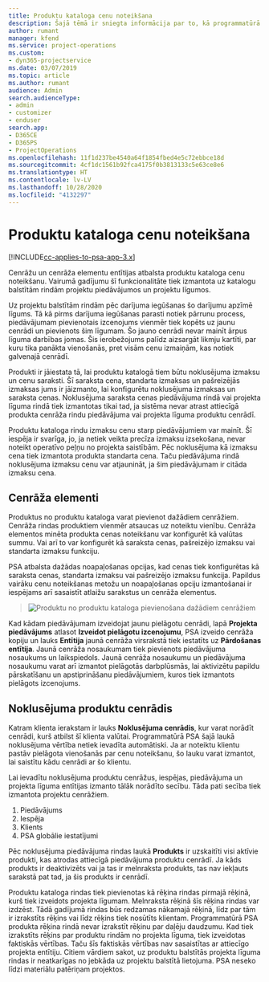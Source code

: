 ```yaml
---
title: Produktu kataloga cenu noteikšana
description: Šajā tēmā ir sniegta informācija par to, kā programmatūrā Dynamics 365 Project Service Automation (PSA) darbojas produktu kataloga cenu noteikšana.
author: rumant
manager: kfend
ms.service: project-operations
ms.custom:
- dyn365-projectservice
ms.date: 03/07/2019
ms.topic: article
ms.author: rumant
audience: Admin
search.audienceType:
- admin
- customizer
- enduser
search.app:
- D365CE
- D365PS
- ProjectOperations
ms.openlocfilehash: 11f1d237be4540a64f1854fbed4e5c72ebbce18d
ms.sourcegitcommit: 4cf1dc1561b92fca4175f0b3813133c5e63ce8e6
ms.translationtype: HT
ms.contentlocale: lv-LV
ms.lasthandoff: 10/28/2020
ms.locfileid: "4132297"
---
```

# <a name="product-catalog-pricing"></a>Produktu kataloga cenu noteikšana 

[!INCLUDE[cc-applies-to-psa-app-3.x](../includes/cc-applies-to-psa-app-3x.md)]


Cenrāžu un cenrāža elementu entītijas atbalsta produktu kataloga cenu noteikšanu. Vairumā gadījumu šī funkcionalitāte tiek izmantota uz katalogu balstītām rindām projektu piedāvājumos un projektu līgumos.

Uz projektu balstītām rindām pēc darījuma iegūšanas šo darījumu apzīmē līgums. Tā kā pirms darījuma iegūšanas parasti notiek pārrunu process, piedāvājumam pievienotais izcenojums vienmēr tiek kopēts uz jaunu cenrādi un pievienots šim līgumam. Šo jauno cenrādi nevar mainīt ārpus līguma darbības jomas. Šis ierobežojums palīdz aizsargāt likmju kartīti, par kuru tika panākta vienošanās, pret visām cenu izmaiņām, kas notiek galvenajā cenrādī.

Produkti ir jāiestata tā, lai produktu katalogā tiem būtu noklusējuma izmaksu un cenu saraksti. Šī saraksta cena, standarta izmaksas un pašreizējās izmaksas jums ir jāizmanto, lai konfigurētu noklusējuma izmaksas un saraksta cenas. Noklusējuma saraksta cenas piedāvājuma rindā vai projekta līguma rindā tiek izmantotas tikai tad, ja sistēma nevar atrast attiecīgā produkta cenrāža rindu piedāvājuma vai projekta līguma produktu cenrādī.

Produktu kataloga rindu izmaksu cenu starp piedāvājumiem var mainīt. Šī iespēja ir svarīga, jo, ja netiek veikta precīza izmaksu izsekošana, nevar noteikt operatīvo peļņu no projekta saistībām. Pēc noklusējuma kā izmaksu cena tiek izmantota produkta standarta cena. Taču piedāvājuma rindā noklusējuma izmaksu cenu var atjaunināt, ja šim piedāvājumam ir citāda izmaksu cena.

## <a name="price-list-items"></a>Cenrāža elementi

Produktus no produktu kataloga varat pievienot dažādiem cenrāžiem. Cenrāža rindas produktiem vienmēr atsaucas uz noteiktu vienību. Cenrāža elementos minēta produkta cenas noteikšanu var konfigurēt kā valūtas summu. Vai arī to var konfigurēt kā saraksta cenas, pašreizējo izmaksu vai standarta izmaksu funkciju.

PSA atbalsta dažādas noapaļošanas opcijas, kad cenas tiek konfigurētas kā saraksta cenas, standarta izmaksu vai pašreizējo izmaksu funkcija. Papildus vairāku cenu noteikšanas metožu un noapaļošanas opciju izmantošanai ir iespējams arī sasaistīt atlaižu sarakstus un cenrāža elementus. 

> ![Produktu no produktu kataloga pievienošana dažādiem cenrāžiem](media/basic-guide-16.png)

Kad kādam piedāvājumam izveidojat jaunu pielāgotu cenrādi, lapā **Projekta piedāvājums** atlasot **Izveidot pielāgotu izcenojumu**, PSA izveido cenrāža kopiju un lauks **Entītija** jaunā cenrāža virsrakstā tiek iestatīts uz **Pārdošanas entītija**. Jaunā cenrāža nosaukumam tiek pievienots piedāvājuma nosaukums un laikspiedols. Jaunā cenrāža nosaukumu un piedāvājuma nosaukumu varat arī izmantot pielāgotās darbplūsmās, lai aktivizētu papildu pārskatīšanu un apstiprināšanu piedāvājumiem, kuros tiek izmantots pielāgots izcenojums.

 
## <a name="default-product-price-list"></a>Noklusējuma produktu cenrādis
Katram klienta ierakstam ir lauks **Noklusējuma cenrādis**, kur varat norādīt cenrādi, kurš atbilst šī klienta valūtai. Programmatūrā PSA šajā laukā noklusējuma vērtība netiek ievadīta automātiski. Ja ar noteiktu klientu pastāv pielāgota vienošanās par cenu noteikšanu, šo lauku varat izmantot, lai saistītu kādu cenrādi ar šo klientu.

Lai ievadītu noklusējuma produktu cenrāžus, iespējas, piedāvājuma un projekta līguma entītijas izmanto tālāk norādīto secību. Tāda pati secība tiek izmantota projektu cenrāžiem.

1.  Piedāvājums
2.  Iespēja
3.  Klients
4.  PSA globālie iestatījumi

Pēc noklusējuma piedāvājuma rindas laukā **Produkts** ir uzskaitīti visi aktīvie produkti, kas atrodas attiecīgā piedāvājuma produktu cenrādī. Ja kāds produkts ir deaktivizēts vai ja tas ir melnraksta produkts, tas nav iekļauts sarakstā pat tad, ja šis produkts ir cenrādī. 

Produktu kataloga rindas tiek pievienotas kā rēķina rindas pirmajā rēķinā, kurš tiek izveidots projekta līgumam. Melnraksta rēķinā šīs rēķina rindas var izdzēst. Tādā gadījumā rindas būs redzamas nākamajā rēķinā, līdz par tām ir izrakstīts rēķins vai līdz rēķins tiek nosūtīts klientam. Programmatūrā PSA produkta rēķina rindā nevar izrakstīt rēķinu par daļēju daudzumu. Kad tiek izrakstīts rēķins par produktu rindām no projekta līguma, tiek izveidotas faktiskās vērtības. Taču šīs faktiskās vērtības nav sasaistītas ar attiecīgo projekta entītiju. Citiem vārdiem sakot, uz produktu balstītās projekta līguma rindas ir neatkarīgas no jebkāda uz projektu balstītā lietojuma. PSA neseko līdzi materiālu patēriņam projektos.
